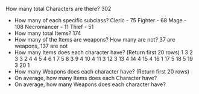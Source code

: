  How many total Characters are there?
 302
- How many of each specific subclass?
Cleric - 75
Fighter - 68
Mage - 108
Necromancer - 11
Thief - 51
- How many total Items?
174
- How many of the Items are weapons? How many are not?
37 are weapons, 137 are not
- How many Items does each character have? (Return first 20 rows)
1	3
2	3
3	2
4	4
5	4
6	1
7	5
8	3
9	4
10	4
11	3
12	3
13	4
14	4
15	4
16	1
17	5
18	5
19	3
20	1
- How many Weapons does each character have? (Return first 20 rows)
- On average, how many Items does each Character have?
- On average, how many Weapons does each character have?